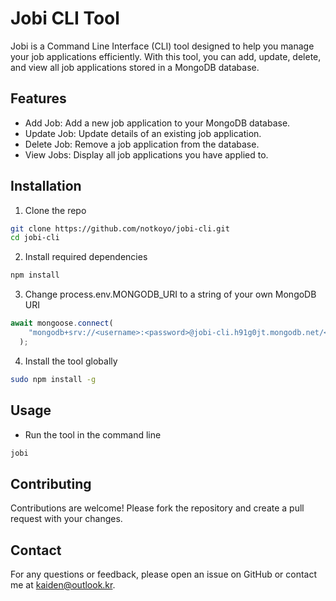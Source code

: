 # Jobi CLI Tool

Jobi is a Command Line Interface (CLI) tool designed to help you manage your job applications efficiently. 
With this tool, you can add, update, delete, and view all job applications stored in a MongoDB database.

## Features
- Add Job: Add a new job application to your MongoDB database.
- Update Job: Update details of an existing job application.
- Delete Job: Remove a job application from the database.
- View Jobs: Display all job applications you have applied to.

## Installation

1. Clone the repo
```bash
git clone https://github.com/notkoyo/jobi-cli.git
cd jobi-cli
```
2. Install required dependencies
```bash
npm install
```
3. Change process.env.MONGODB_URI to a string of your own MongoDB URI
```js
await mongoose.connect(
    "mongodb+srv://<username>:<password>@jobi-cli.h91g0jt.mongodb.net/<dbName>?retryWrites=true&w=majority&appName=<clusterName>"
  );
```
4. Install the tool globally
```bash
sudo npm install -g
```
## Usage
- Run the tool in the command line
```bash
jobi
```

## Contributing
Contributions are welcome! Please fork the repository and create a pull request with your changes.

## Contact
For any questions or feedback, please open an issue on GitHub or contact me at kaiden@outlook.kr.
